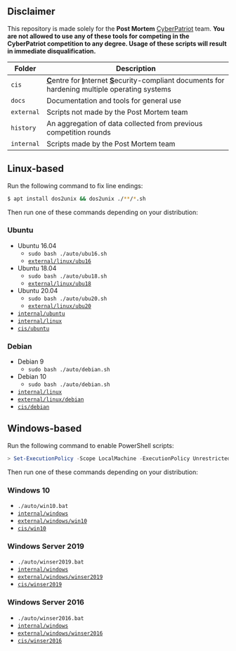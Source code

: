 ## Disclaimer
This repository is made solely for the **Post Mortem** [CyberPatriot](https://www.uscyberpatriot.org/) team. **You are not allowed to use any of these tools for competing in the CyberPatriot competition to any degree. Usage of these scripts will result in immediate disqualification.**

| Folder | Description |
| --- | --- |
| `cis` | <u>**C**</u>entre for <u>**I**</u>nternet <u>**S**</u>ecurity-compliant documents for hardening multiple operating systems |
| `docs` | Documentation and tools for general use |
| `external` | Scripts not made by the Post Mortem team |
| `history` | An aggregation of data collected from previous competition rounds |
| `internal` | Scripts made by the Post Mortem team |

## Linux-based
Run the following command to fix line endings:
```bash
$ apt install dos2unix && dos2unix ./**/*.sh
```

Then run one of these commands depending on your distribution:

### Ubuntu
* Ubuntu 16.04
	* `sudo bash ./auto/ubu16.sh`
	* [`external/linux/ubu16`](./external/linux/ubu16)
* Ubuntu 18.04
	* `sudo bash ./auto/ubu18.sh`
	* [`external/linux/ubu18`](./external/linux/ubu18)
* Ubuntu 20.04
	* `sudo bash ./auto/ubu20.sh`
	* [`external/linux/ubu20`](./external/linux/ubu20)
* [`internal/ubuntu`](./internal/ubuntu)
* [`internal/linux`](./internal/linux)
* [`cis/ubuntu`](./cis/ubuntu)

### Debian
* Debian 9
	* `sudo bash ./auto/debian.sh`
* Debian 10
	* `sudo bash ./auto/debian.sh`
* [`internal/linux`](./internal/linux)
* [`external/linux/debian`](./external/linux/debian)
* [`cis/debian`](./cis/debian)

## Windows-based
Run the following command to enable PowerShell scripts:
```powershell
> Set-ExecutionPolicy -Scope LocalMachine -ExecutionPolicy Unrestricted -Force
```

Then run one of these commands depending on your distribution:

### Windows 10
* `./auto/win10.bat`
* [`internal/windows`](./internal/windows)
* [`external/windows/win10`](./external/windows/win10)
* [`cis/win10`](./cis/win10)

### Windows Server 2019
* `./auto/winser2019.bat`
* [`internal/windows`](./internal/windows)
* [`external/windows/winser2019`](./external/windows/winser2019)
* [`cis/winser2019`](./cis/winser2019)

### Windows Server 2016
* `./auto/winser2016.bat`
* [`internal/windows`](./internal/windows)
* [`external/windows/winser2016`](./external/windows/winser2016)
* [`cis/winser2016`](./cis/winser2016)